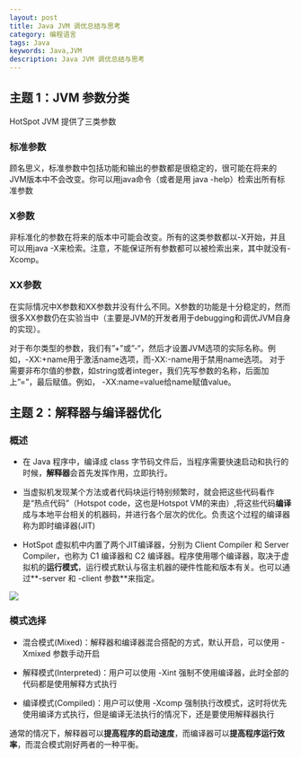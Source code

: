 ```yaml
---
layout: post
title: Java JVM 调优总结与思考
category: 编程语言
tags: Java
keywords: Java,JVM
description: Java JVM 调优总结与思考
---
```


## 主题 1：JVM 参数分类

HotSpot JVM 提供了三类参数

### 标准参数 

顾名思义，标准参数中包括功能和输出的参数都是很稳定的，很可能在将来的JVM版本中不会改变。你可以用java命令（或者是用 java -help）检索出所有标准参数

### X参数

非标准化的参数在将来的版本中可能会改变。所有的这类参数都以-X开始，并且可以用java -X来检索。注意，不能保证所有参数都可以被检索出来，其中就没有-Xcomp。

### XX参数

在实际情况中X参数和XX参数并没有什么不同。X参数的功能是十分稳定的，然而很多XX参数仍在实验当中（主要是JVM的开发者用于debugging和调优JVM自身的实现）。

对于布尔类型的参数，我们有”+”或”-“，然后才设置JVM选项的实际名称。例如，-XX:+name用于激活name选项，而-XX:-name用于禁用name选项。
对于需要非布尔值的参数，如string或者integer，我们先写参数的名称，后面加上”=”，最后赋值。例如，  -XX:name=value给name赋值value。

## 主题 2：解释器与编译器优化

### 概述

* 在 Java 程序中，编译成 class 字节码文件后，当程序需要快速启动和执行的时候，**解释器**会首先发挥作用，立即执行。

* 当虚拟机发现某个方法或者代码块运行特别频繁时，就会把这些代码看作是“热点代码”（Hotspot code，这也是Hotspot VM的来由）,将这些代码**编译**成与本地平台相关的机器码，并进行各个层次的优化。负责这个过程的编译器称为即时编译器(JIT)

* HotSpot 虚拟机中内置了两个JIT编译器，分别为 Client Compiler 和 Server Compiler，也称为 C1 编译器和 C2 编译器。程序使用哪个编译器，取决于虚拟机的**运行模式**，运行模式默认与宿主机器的硬件性能和版本有关。也可以通过**-server 和 -client 参数**来指定。

![](http://cdn.taotaoshenqi.com/letcheng/jit.png)

### 模式选择

* 混合模式(Mixed)：解释器和编译器混合搭配的方式，默认开启，可以使用 -Xmixed 参数手动开启

* 解释模式(Interpreted)：用户可以使用 -Xint 强制不使用编译器，此时全部的代码都是使用解释方式执行

* 编译模式(Compiled)：用户可以使用 -Xcomp 强制执行改模式，这时将优先使用编译方式执行，但是编译无法执行的情况下，还是要使用解释器执行

通常的情况下，解释器可以**提高程序的启动速度**，而编译器可以**提高程序运行效率**，而混合模式刚好两者的一种平衡。

## 